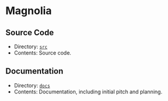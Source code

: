 # Magnolia

## Source Code 

- Directory: [`src`](https://github.com/Lab41/Magnolia/tree/master/src)
- Contents: Source code.

## Documentation

- Directory: [`docs`](https://github.com/Lab41/Magnolia/tree/master/docs)
- Contents: Documentation, including initial pitch and planning.

